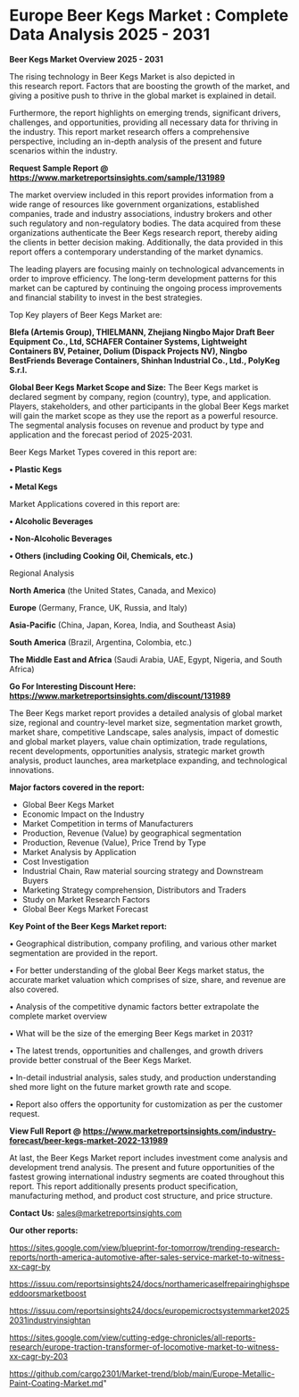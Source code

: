 # Europe Beer Kegs Market : Complete Data Analysis 2025 - 2031

<Strong> Beer Kegs Market Overview 2025 - 2031</strong>

The rising technology in Beer Kegs Market is also depicted in this research report. Factors that are boosting the growth of the market, and giving a positive push to thrive in the global market is explained in detail.

Furthermore, the report highlights on emerging trends, significant drivers, challenges, and opportunities, providing all necessary data for thriving in the industry. This report market research offers a comprehensive perspective, including an in-depth analysis of the present and future scenarios within the industry.

<strong>Request Sample Report @ <a href=https://www.marketreportsinsights.com/sample/131989>https://www.marketreportsinsights.com/sample/131989</a></strong>

The market overview included in this report provides information from a wide range of resources like government organizations, established companies, trade and industry associations, industry brokers and other such regulatory and non-regulatory bodies. The data acquired from these organizations authenticate the Beer Kegs research report, thereby aiding the clients in better decision making. Additionally, the data provided in this report offers a contemporary understanding of the market dynamics.

The leading players are focusing mainly on technological advancements in order to improve efficiency. The long-term development patterns for this market can be captured by continuing the ongoing process improvements and financial stability to invest in the best strategies.

Top Key players of Beer Kegs Market are:

<strong>Blefa (Artemis Group), THIELMANN, Zhejiang Ningbo Major Draft Beer Equipment Co., Ltd, SCHAFER Container Systems, Lightweight Containers BV, Petainer, Dolium (Dispack Projects NV), Ningbo BestFriends Beverage Containers, Shinhan Industrial Co., Ltd., PolyKeg S.r.l.</strong>

<strong><b>Global Beer Kegs Market Scope and Size:</b></strong>
The Beer Kegs market is declared segment by company, region (country), type, and application. Players, stakeholders, and other participants in the global Beer Kegs market will gain the market scope as they use the report as a powerful resource. The segmental analysis focuses on revenue and product by type and application and the forecast period of 2025-2031.

Beer Kegs Market Types covered in this report are:

<strong>• Plastic Kegs

• Metal Kegs</strong>

Market Applications covered in this report are:

<strong>• Alcoholic Beverages

• Non-Alcoholic Beverages

• Others (including Cooking Oil, Chemicals, etc.)</strong> 

Regional Analysis

<strong>North America</strong> (the United States, Canada, and Mexico)

<strong>Europe</strong> (Germany, France, UK, Russia, and Italy)

<strong>Asia-Pacific</strong> (China, Japan, Korea, India, and Southeast Asia)

<strong>South America</strong> (Brazil, Argentina, Colombia, etc.)

<strong>The Middle East and Africa</strong> (Saudi Arabia, UAE, Egypt, Nigeria, and South Africa)

<strong>Go For Interesting Discount Here: <a href=https://www.marketreportsinsights.com/discount/131989>https://www.marketreportsinsights.com/discount/131989</a></strong>

The Beer Kegs market report provides a detailed analysis of global market size, regional and country-level market size, segmentation market growth, market share, competitive Landscape, sales analysis, impact of domestic and global market players, value chain optimization, trade regulations, recent developments, opportunities analysis, strategic market growth analysis, product launches, area marketplace expanding, and technological innovations.

<strong><b>Major factors covered in the report:</b></strong>
<ul>
  <li>Global Beer Kegs Market </li>
  <li>Economic Impact on the Industry</li>
  <li>Market Competition in terms of Manufacturers</li>
  <li>Production, Revenue (Value) by geographical segmentation</li>
  <li>Production, Revenue (Value), Price Trend by Type</li>
  <li>Market Analysis by Application</li>
  <li>Cost Investigation</li>
  <li>Industrial Chain, Raw material sourcing strategy and Downstream Buyers</li>
  <li>Marketing Strategy comprehension, Distributors and Traders</li>
  <li>Study on Market Research Factors</li>
  <li>Global Beer Kegs Market Forecast</li>
</ul>

<strong><b>Key Point of the Beer Kegs Market report:</b></strong>

• Geographical distribution, company profiling, and various other market segmentation are provided in the report.

• For better understanding of the global Beer Kegs market status, the accurate market valuation which comprises of size, share, and revenue are also covered.

• Analysis of the competitive dynamic factors better extrapolate the complete market overview

• What will be the size of the emerging Beer Kegs market in 2031?

• The latest trends, opportunities and challenges, and growth drivers provide better construal of the Beer Kegs Market.

• In-detail industrial analysis, sales study, and production understanding shed more light on the future market growth rate and scope.

• Report also offers the opportunity for customization as per the customer request.

<strong><b>View Full Report @ <a href=https://www.marketreportsinsights.com/industry-forecast/beer-kegs-market-2022-131989>https://www.marketreportsinsights.com/industry-forecast/beer-kegs-market-2022-131989</a></b></strong>


At last, the Beer Kegs Market report includes investment come analysis and development trend analysis. The present and future opportunities of the fastest growing international industry segments are coated throughout this report. This report additionally presents product specification, manufacturing method, and product cost structure, and price structure.

<strong>Contact Us:</strong>
sales@marketreportsinsights.com

<strong>Our other reports:</strong>

<a href=https://sites.google.com/view/blueprint-for-tomorrow/trending-research-reports/north-america-automotive-after-sales-service-market-to-witness-xx-cagr-by>https://sites.google.com/view/blueprint-for-tomorrow/trending-research-reports/north-america-automotive-after-sales-service-market-to-witness-xx-cagr-by</a>

<a href=https://issuu.com/reportsinsights24/docs/northamericaselfrepairinghighspeeddoorsmarketboost>https://issuu.com/reportsinsights24/docs/northamericaselfrepairinghighspeeddoorsmarketboost</a>

<a href=https://issuu.com/reportsinsights24/docs/europemicroctsystemmarket20252031industryinsightan>https://issuu.com/reportsinsights24/docs/europemicroctsystemmarket20252031industryinsightan</a>

<a href=https://sites.google.com/view/cutting-edge-chronicles/all-reports-research/europe-traction-transformer-of-locomotive-market-to-witness-xx-cagr-by-203>https://sites.google.com/view/cutting-edge-chronicles/all-reports-research/europe-traction-transformer-of-locomotive-market-to-witness-xx-cagr-by-203</a>

<a href=https://github.com/cargo2301/Market-trend/blob/main/Europe-Metallic-Paint-Coating-Market.md>https://github.com/cargo2301/Market-trend/blob/main/Europe-Metallic-Paint-Coating-Market.md</a>"
